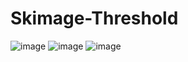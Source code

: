 # Skimage-Threshold
![image](https://github.com/user-attachments/assets/70dc11e7-7f9f-416c-aab1-708644c1c022) ![image](https://github.com/user-attachments/assets/be767ead-0c31-44b4-80d5-5d22ecd00671) ![image](https://github.com/user-attachments/assets/3d2b79c7-de03-42b4-bf2b-cb932fff55b3)




